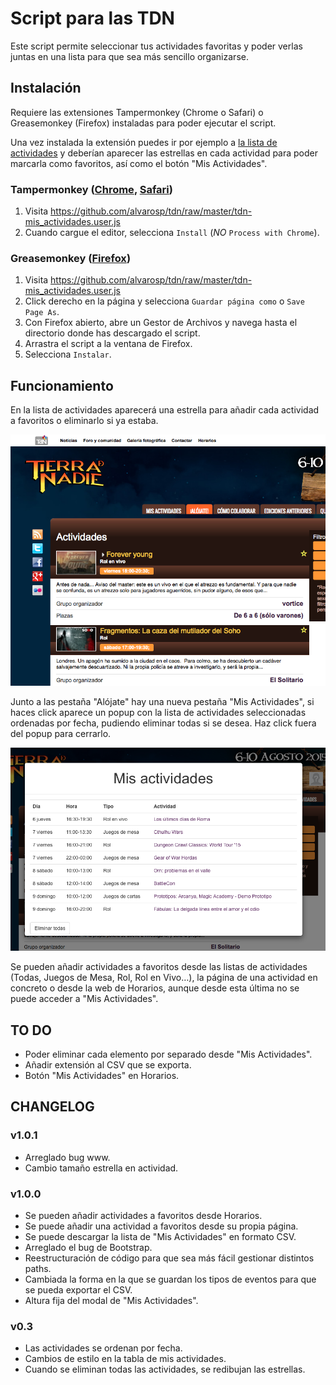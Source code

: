 # Script para las TDN #
Este script permite seleccionar tus actividades favoritas y poder verlas juntas en una lista para que sea más sencillo organizarse.

## Instalación ##
Requiere las extensiones Tampermonkey (Chrome o Safari) o Greasemonkey (Firefox) instaladas para poder ejecutar el script.

Una vez instalada la extensión puedes ir por ejemplo a [la lista de actividades](http://www.jornadas-tdn.org/actividades/lista/jornadas-tierra-de-nadie-2015) y deberían aparecer las estrellas en cada actividad para poder marcarla como favoritos, así como el botón "Mis Actividades".

### Tampermonkey ([Chrome](https://chrome.google.com/webstore/detail/tampermonkey/dhdgffkkebhmkfjojejmpbldmpobfkfo), [Safari](https://tampermonkey.net)) ###
1. Visita https://github.com/alvarosp/tdn/raw/master/tdn-mis_actividades.user.js
2. Cuando cargue el editor, selecciona `Install` (*NO* `Process with Chrome`).

### Greasemonkey ([Firefox](https://addons.mozilla.org/en-US/firefox/addon/greasemonkey/)) ###
1. Visita https://github.com/alvarosp/tdn/raw/master/tdn-mis_actividades.user.js
2. Click derecho en la página y selecciona `Guardar página como` o `Save Page As`.
3. Con Firefox abierto, abre un Gestor de Archivos y navega hasta el directorio donde has descargado el script.
4. Arrastra el script a la ventana de Firefox.
5. Selecciona `Instalar`.

## Funcionamiento ##
En la lista de actividades aparecerá una estrella para añadir cada actividad a favoritos o eliminarlo si ya estaba.

![Lista de actividades](https://github.com/alvarosp/tdn/raw/master/images/shot1.png)

Junto a las pestaña "Alójate" hay una nueva pestaña "Mis Actividades", si haces click aparece un popup con la lista de actividades seleccionadas ordenadas por fecha, pudiendo eliminar todas si se desea. Haz click fuera del popup para cerrarlo.

![Vista de mis actividades](https://github.com/alvarosp/tdn/raw/master/images/shot2.png)

Se pueden añadir actividades a favoritos desde las listas de actividades (Todas, Juegos de Mesa, Rol, Rol en Vivo…), la página de una actividad en concreto o desde la web de Horarios, aunque desde esta última no se puede acceder a "Mis Actividades".

## TO DO ##
* Poder eliminar cada elemento por separado desde "Mis Actividades".
* Añadir extensión al CSV que se exporta.
* Botón "Mis Actividades" en Horarios.

## CHANGELOG ##
### v1.0.1 ###
* Arreglado bug www.
* Cambio tamaño estrella en actividad.
### v1.0.0 ###
* Se pueden añadir actividades a favoritos desde Horarios.
* Se puede añadir una actividad a favoritos desde su propia página.
* Se puede descargar la lista de "Mis Actividades" en formato CSV.
* Arreglado el bug de Bootstrap.
* Reestructuración de código para que sea más fácil gestionar distintos paths.
* Cambiada la forma en la que se guardan los tipos de eventos para que se pueda exportar el CSV.
* Altura fija del modal de "Mis Actividades".

### v0.3 ###
* Las actividades se ordenan por fecha.
* Cambios de estilo en la tabla de mis actividades.
* Cuando se eliminan todas las actividades, se redibujan las estrellas.
